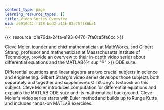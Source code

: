 ```yaml
---
content_type: page
learning_resource_types: []
title: Video Series Overview
uid: a9916d12-f128-bdd2-a11b-02e75f786ba1
---
```


{{< resource 1c1e79da-24fa-a193-0476-7fa0ca5fa6cc >}}

Cleve Moler, founder and chief mathematician at MathWorks, and Gilbert Strang, professor and mathematician at Massachusetts Institute of Technology, provide an overview to their in-depth video series about differential equations and the MATLAB{{< sup "®" >}} ODE suite.

Differential equations and linear algebra are two crucial subjects in science and engineering. Gilbert Strang's video series develops those subjects both separately and together and supplements Gil Strang's textbook on this subject. Cleve Moler introduces computation for differential equations and explains the MATLAB ODE suite and its mathematical background. Cleve Moler's video series starts with Euler method and builds up to Runge Kutta and includes hands-on MATLAB exercises.
